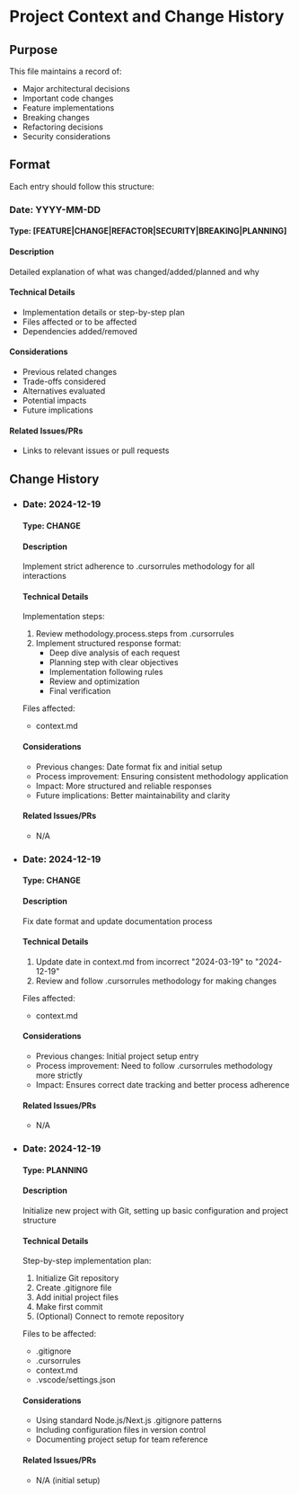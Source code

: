 # Project Context and Change History

## Purpose
This file maintains a record of:
- Major architectural decisions
- Important code changes
- Feature implementations
- Breaking changes
- Refactoring decisions
- Security considerations

## Format
Each entry should follow this structure:

### Date: YYYY-MM-DD
#### Type: [FEATURE|CHANGE|REFACTOR|SECURITY|BREAKING|PLANNING]
#### Description
Detailed explanation of what was changed/added/planned and why

#### Technical Details
- Implementation details or step-by-step plan
- Files affected or to be affected
- Dependencies added/removed

#### Considerations
- Previous related changes
- Trade-offs considered
- Alternatives evaluated
- Potential impacts
- Future implications

#### Related Issues/PRs
- Links to relevant issues or pull requests

## Change History

- ### Date: 2024-12-19
  #### Type: CHANGE
  #### Description
  Implement strict adherence to .cursorrules methodology for all interactions

  #### Technical Details
  Implementation steps:
  1. Review methodology.process.steps from .cursorrules
  2. Implement structured response format:
     - Deep dive analysis of each request
     - Planning step with clear objectives
     - Implementation following rules
     - Review and optimization
     - Final verification

  Files affected:
  - context.md

  #### Considerations
  - Previous changes: Date format fix and initial setup
  - Process improvement: Ensuring consistent methodology application
  - Impact: More structured and reliable responses
  - Future implications: Better maintainability and clarity

  #### Related Issues/PRs
  - N/A

- ### Date: 2024-12-19
  #### Type: CHANGE
  #### Description
  Fix date format and update documentation process

  #### Technical Details
  1. Update date in context.md from incorrect "2024-03-19" to "2024-12-19"
  2. Review and follow .cursorrules methodology for making changes

  Files affected:
  - context.md

  #### Considerations
  - Previous changes: Initial project setup entry
  - Process improvement: Need to follow .cursorrules methodology more strictly
  - Impact: Ensures correct date tracking and better process adherence

  #### Related Issues/PRs
  - N/A

- ### Date: 2024-12-19
  #### Type: PLANNING
  #### Description
  Initialize new project with Git, setting up basic configuration and project structure

  #### Technical Details
  Step-by-step implementation plan:
  1. Initialize Git repository
  2. Create .gitignore file
  3. Add initial project files
  4. Make first commit
  5. (Optional) Connect to remote repository

  Files to be affected:
  - .gitignore
  - .cursorrules
  - context.md
  - .vscode/settings.json

  #### Considerations
  - Using standard Node.js/Next.js .gitignore patterns
  - Including configuration files in version control
  - Documenting project setup for team reference

  #### Related Issues/PRs
  - N/A (initial setup)